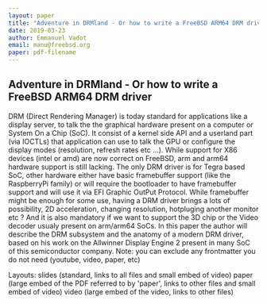 ```yaml
---
layout: paper
title: "Adventure in DRMland - Or how to write a FreeBSD ARM64 DRM driver"
date: 2019-03-23
author: Emmanuel Vadot
email: manu@freebsd.org
paper: pdf-filename
---
```

## Adventure in DRMland - Or how to write a FreeBSD ARM64 DRM driver

DRM (Direct Rendering Manager) is today standard for applications like a display server, to talk the the graphical hardware present on a computer or System On a Chip (SoC). It consist of a kernel side API and a userland part (via IOCTLs) that application can use to talk the GPU or configure the display modes (resolution, refresh rates etc ...). While support for X86 devices (intel or amd) are now correct on FreeBSD, arm and arm64 hardware support is still lacking. The only DRM driver is for Tegra based SoC, other hardware either have basic framebuffer support (like the RaspberryPi family) or will require the bootloader to have framebuffer support and will use it via EFI Graphic OutPut Protocol. While framebuffer might be enough for some use, having a DRM driver brings a lots of possibility, 2D acceleration, changing resolution, hotpluging another monitor etc ? And it is also mandatory if we want to support the 3D chip or the Video decoder usualy present on arm/arm64 SoCs. In this paper the author will describe the DRM subsystem and the anatomy of a modern DRM driver, based on his work on the Allwinner Display Engine 2 present in many SoC of this semiconductor company.
Note: you can exclude any frontmatter you do not need (youtube, video, paper, etc)

Layouts:
slides (standard, links to all files and small embed of video)
paper (large embed of the PDF referred to by 'paper', links to other files and small embed of video)
video (large embed of the video, links to other files)
